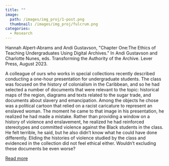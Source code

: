 ```yaml
---
title: ""
image: 
  path: /images/img_proj/1-post.png
  thumbnail: /images/img_proj/fulcrum.png
categories:
  - Research
---
```

Hannah Alpert-Abrams and Andi Gustavson, "Chapter One:The Ethics of Teaching Undergraduates Using Digital Archives." In Andi Gustavson and Charlotte Nunes, eds. Transforming the Authority of the Archive. Lever Press, August 2023.

A colleague of ours who works in special collections recently described conducting a one-hour presentation for undergraduate students. The class was focused on the history of colonialism in the Caribbean, and so he had selected a number of documents that were relevant to the topic: historical maps of the region, diagrams and texts related to the sugar trade, and documents about slavery and emancipation. Among the objects he chose was a political cartoon that relied on a racist caricature to represent an enslaved woman. The moment he came to that image in his presentation, he realized he had made a mistake. Rather than providing a window on a history of violence and enslavement, he realized he had reinforced stereotypes and committed violence against the Black students in the class. He felt terrible, he said, but he also didn’t know what he could have done differently. Eliding the histories of violence studied by the class and evidenced in the collection did not feel ethical either. Wouldn’t excluding these documents be even worse?

[Read more](https://www.fulcrum.org/concern/monographs/0z709037v?locale=en)
